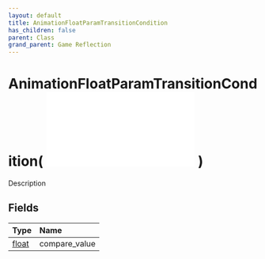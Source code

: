 ```yaml
---
layout: default
title: AnimationFloatParamTransitionCondition
has_children: false
parent: Class
grand_parent: Game Reflection
---
```

# AnimationFloatParamTransitionCondition( ![ AnimationParamTransitionConditionBase ](/game-reflection/classes/animation_param_transition_condition_base.md) )
Description 

## Fields
| Type | Name |
|:-------------|:--------------|
| [float](/game-reflection/components/float.md) | compare_value |

